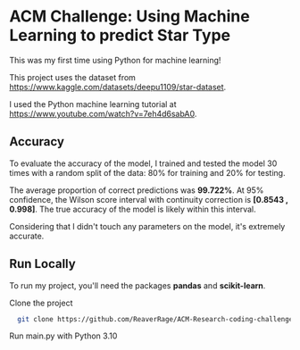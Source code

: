 
# ACM Challenge: Using Machine Learning to predict Star Type

This was my first time using Python for machine learning!

This project uses the dataset from https://www.kaggle.com/datasets/deepu1109/star-dataset. 

I used the Python machine learning tutorial at https://www.youtube.com/watch?v=7eh4d6sabA0.
## Accuracy

To evaluate the accuracy of the model, I trained and tested the model 30 times with a random split of the data: 80% for training and 20% for testing.

The average proportion of correct predictions was **99.722%**. At 95% confidence, the Wilson score interval with continuity correction is **[0.8543 , 0.998]**. The true accuracy of the model is likely within this interval.

Considering that I didn't touch any parameters on the model, it's extremely accurate.
## Run Locally

To run my project, you'll need the packages **pandas** and **scikit-learn**.

Clone the project

```bash
  git clone https://github.com/ReaverRage/ACM-Research-coding-challenge-23S
```

Run main.py with Python 3.10